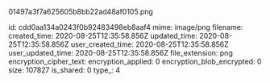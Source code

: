 01497a3f7a625605b8bb22ad48af0105.png

id: cdd0aa134a0243f0b92483498eb8aaf4
mime: image/png
filename: 
created_time: 2020-08-25T12:35:58.856Z
updated_time: 2020-08-25T12:35:58.856Z
user_created_time: 2020-08-25T12:35:58.856Z
user_updated_time: 2020-08-25T12:35:58.856Z
file_extension: png
encryption_cipher_text: 
encryption_applied: 0
encryption_blob_encrypted: 0
size: 107827
is_shared: 0
type_: 4